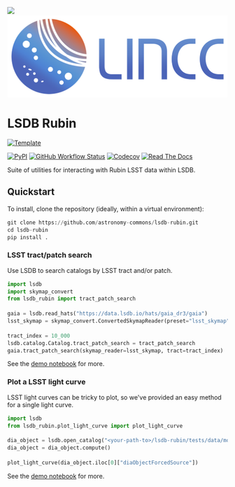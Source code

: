 
<img src="https://cdn2.webdamdb.com/1280_2yYofV7cPVE1.png?1607019137" height="200"> [![LINCC Frameworks](https://github.com/astronomy-commons/lsdb/blob/main/docs/lincc-logo.png)](https://lsstdiscoveryalliance.org/programs/lincc-frameworks/)

# LSDB Rubin

[![Template](https://img.shields.io/badge/Template-LINCC%20Frameworks%20Python%20Project%20Template-brightgreen)](https://lincc-ppt.readthedocs.io/en/latest/)

[![PyPI](https://img.shields.io/pypi/v/lsdb_rubin?color=blue&logo=pypi&logoColor=white)](https://pypi.org/project/lsdb_rubin/)
[![GitHub Workflow Status](https://img.shields.io/github/actions/workflow/status/astronomy-commons/lsdb_rubin/smoke-test.yml)](https://github.com/astronomy-commons/lsdb_rubin/actions/workflows/smoke-test.yml)
[![Codecov](https://codecov.io/gh/astronomy-commons/lsdb_rubin/branch/main/graph/badge.svg)](https://codecov.io/gh/astronomy-commons/lsdb_rubin)
[![Read The Docs](https://img.shields.io/readthedocs/lsdb-rubin)](https://lsdb-rubin.readthedocs.io/)

Suite of utilities for interacting with Rubin LSST data within LSDB.

## Quickstart
To install, clone the repository (ideally, within a virtual environment): 
```python
git clone https://github.com/astronomy-commons/lsdb-rubin.git
cd lsdb-rubin
pip install .
```

### LSST tract/patch search
Use LSDB to search catalogs by LSST tract and/or patch.
```python
import lsdb
import skymap_convert
from lsdb_rubin import tract_patch_search

gaia = lsdb.read_hats("https://data.lsdb.io/hats/gaia_dr3/gaia")
lsst_skymap = skymap_convert.ConvertedSkymapReader(preset="lsst_skymap")

tract_index = 10_000
lsdb.catalog.Catalog.tract_patch_search = tract_patch_search
gaia.tract_patch_search(skymap_reader=lsst_skymap, tract=tract_index)
```
See the [demo notebook](https://github.com/astronomy-commons/lsdb-rubin/blob/main/docs/notebooks/tract_patch_search.ipynb) for more.

### Plot a LSST light curve
LSST light curves can be tricky to plot, so we've provided an easy method for a single light curve.

```python
import lsdb
from lsdb_rubin.plot_light_curve import plot_light_curve

dia_object = lsdb.open_catalog("<your-path-to>/lsdb-rubin/tests/data/mock_dp1_1000")
dia_object = dia_object.compute()

plot_light_curve(dia_object.iloc[0]["diaObjectForcedSource"])
```
See the [demo notebook](https://github.com/astronomy-commons/lsdb-rubin/blob/main/docs/notebooks/plot_light_curves.ipynb) for more.

